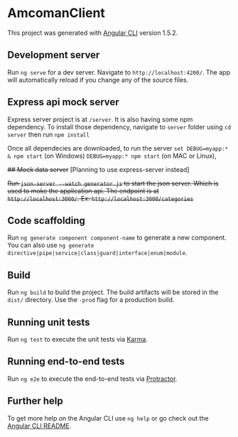 # AmcomanClient

This project was generated with [Angular CLI](https://github.com/angular/angular-cli) version 1.5.2.

## Development server

Run `ng serve` for a dev server. Navigate to `http://localhost:4200/`. The app will automatically reload if you change any of the source files.

## Express api mock server 

Express server project is at `/server`. It is also having some npm dependency. To install those dependency, navigate to `server` folder using `cd server` then run `npm install`

Once all dependecies are downloaded, to run the server `set DEBUG=myapp:* & npm start` (on Windows) `DEBUG=myapp:* npm start` (on MAC or Linux), 

~~## Mock data server~~ [Planning to use express-server instead]

~~Run `json-server --watch generator.js` to start the json server. Which is used to moke the application api. The endpoint is at `http://localhost:3000/`. Ex: `http://localhost:3000/categories`~~

## Code scaffolding

Run `ng generate component component-name` to generate a new component. You can also use `ng generate directive|pipe|service|class|guard|interface|enum|module`.

## Build

Run `ng build` to build the project. The build artifacts will be stored in the `dist/` directory. Use the `-prod` flag for a production build.

## Running unit tests

Run `ng test` to execute the unit tests via [Karma](https://karma-runner.github.io).

## Running end-to-end tests

Run `ng e2e` to execute the end-to-end tests via [Protractor](http://www.protractortest.org/).

## Further help

To get more help on the Angular CLI use `ng help` or go check out the [Angular CLI README](https://github.com/angular/angular-cli/blob/master/README.md).
